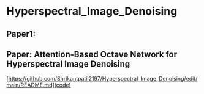 # Hyperspectral_Image_Denoising

## Paper1: 
## Paper: Attention-Based Octave Network for Hyperspectral Image Denoising
[https://github.com/Shrikantpatil2197/Hyperspectral_Image_Denoising/edit/main/README.md](code)


